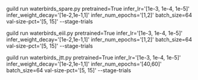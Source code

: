 guild run waterbirds_spare.py pretrained=True infer_lr='[1e-3, 1e-4, 1e-5]' infer_weight_decay='[1e-2,1e-1,1]' infer_num_epochs='[1,2]' batch_size=64 val-size-pct='[5, 15]' --stage-trials

guild run waterbirds_eiil.py pretrained=True infer_lr='[1e-3, 1e-4, 1e-5]' infer_weight_decay='[1e-2,1e-1,1]' infer_num_epochs='[1,2]' batch_size=64 val-size-pct='[5, 15]' --stage-trials

guild run waterbirds_jtt.py pretrained=True infer_lr='[1e-3, 1e-4, 1e-5]' infer_weight_decay='[1e-2,1e-1,1]' infer_num_epochs='[40,60]' batch_size=64 val-size-pct='[5, 15]' --stage-trials